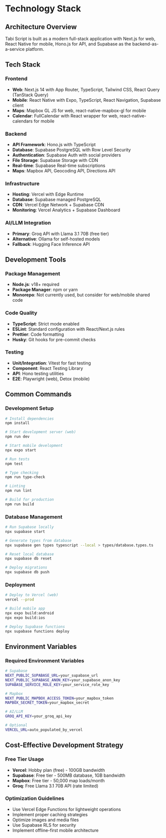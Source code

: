 # Technology Stack

## Architecture Overview

Tabi Script is built as a modern full-stack application with Next.js for web, React Native for mobile, Hono.js for API, and Supabase as the backend-as-a-service platform.

## Tech Stack

### Frontend

- **Web**: Next.js 14 with App Router, TypeScript, Tailwind CSS, React Query (TanStack Query)
- **Mobile**: React Native with Expo, TypeScript, React Navigation, Supabase client
- **Maps**: Mapbox GL JS for web, react-native-mapbox-gl for mobile
- **Calendar**: FullCalendar with React wrapper for web, react-native-calendars for mobile

### Backend

- **API Framework**: Hono.js with TypeScript
- **Database**: Supabase PostgreSQL with Row Level Security
- **Authentication**: Supabase Auth with social providers
- **File Storage**: Supabase Storage with CDN
- **Real-time**: Supabase Real-time subscriptions
- **Maps**: Mapbox API, Geocoding API, Directions API

### Infrastructure

- **Hosting**: Vercel with Edge Runtime
- **Database**: Supabase managed PostgreSQL
- **CDN**: Vercel Edge Network + Supabase CDN
- **Monitoring**: Vercel Analytics + Supabase Dashboard

### AI/LLM Integration

- **Primary**: Groq API with Llama 3.1 70B (free tier)
- **Alternative**: Ollama for self-hosted models
- **Fallback**: Hugging Face Inference API

## Development Tools

### Package Management

- **Node.js**: v18+ required
- **Package Manager**: npm or yarn
- **Monorepo**: Not currently used, but consider for web/mobile shared code

### Code Quality

- **TypeScript**: Strict mode enabled
- **ESLint**: Standard configuration with React/Next.js rules
- **Prettier**: Code formatting
- **Husky**: Git hooks for pre-commit checks

### Testing

- **Unit/Integration**: Vitest for fast testing
- **Component**: React Testing Library
- **API**: Hono testing utilities
- **E2E**: Playwright (web), Detox (mobile)

## Common Commands

### Development Setup

```bash
# Install dependencies
npm install

# Start development server (web)
npm run dev

# Start mobile development
npx expo start

# Run tests
npm test

# Type checking
npm run type-check

# Linting
npm run lint

# Build for production
npm run build
```

### Database Management

```bash
# Run Supabase locally
npx supabase start

# Generate types from database
npx supabase gen types typescript --local > types/database.types.ts

# Reset local database
npx supabase db reset

# Deploy migrations
npx supabase db push
```

### Deployment

```bash
# Deploy to Vercel (web)
vercel --prod

# Build mobile app
npx expo build:android
npx expo build:ios

# Deploy Supabase functions
npx supabase functions deploy
```

## Environment Variables

### Required Environment Variables

```bash
# Supabase
NEXT_PUBLIC_SUPABASE_URL=your_supabase_url
NEXT_PUBLIC_SUPABASE_ANON_KEY=your_supabase_anon_key
SUPABASE_SERVICE_ROLE_KEY=your_service_role_key

# Mapbox
NEXT_PUBLIC_MAPBOX_ACCESS_TOKEN=your_mapbox_token
MAPBOX_SECRET_TOKEN=your_mapbox_secret

# AI/LLM
GROQ_API_KEY=your_groq_api_key

# Optional
VERCEL_URL=auto_populated_by_vercel
```

## Cost-Effective Development Strategy

### Free Tier Usage

- **Vercel**: Hobby plan (free) - 100GB bandwidth
- **Supabase**: Free tier - 500MB database, 1GB bandwidth
- **Mapbox**: Free tier - 50,000 map loads/month
- **Groq**: Free Llama 3.1 70B API (rate limited)

### Optimization Guidelines

- Use Vercel Edge Functions for lightweight operations
- Implement proper caching strategies
- Optimize images and media files
- Use Supabase RLS for security
- Implement offline-first mobile architecture

